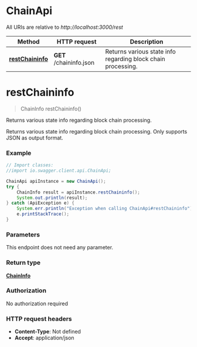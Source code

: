 # ChainApi

All URIs are relative to *http://localhost:3000/rest*

Method | HTTP request | Description
------------- | ------------- | -------------
[**restChaininfo**](ChainApi.md#restChaininfo) | **GET** /chaininfo.json | Returns various state info regarding block chain processing.


<a name="restChaininfo"></a>
# **restChaininfo**
> ChainInfo restChaininfo()

Returns various state info regarding block chain processing.

Returns various state info regarding block chain processing. Only supports JSON as output format.

### Example
```java
// Import classes:
//import io.swagger.client.api.ChainApi;

ChainApi apiInstance = new ChainApi();
try {
    ChainInfo result = apiInstance.restChaininfo();
    System.out.println(result);
} catch (ApiException e) {
    System.err.println("Exception when calling ChainApi#restChaininfo");
    e.printStackTrace();
}
```

### Parameters
This endpoint does not need any parameter.

### Return type

[**ChainInfo**](ChainInfo.md)

### Authorization

No authorization required

### HTTP request headers

 - **Content-Type**: Not defined
 - **Accept**: application/json

